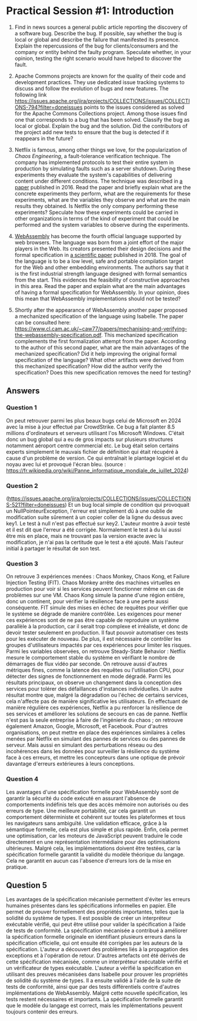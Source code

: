 # Practical Session #1: Introduction

1. Find in news sources a general public article reporting the discovery of a software bug. Describe the bug. If possible, say whether the bug is local or global and describe the failure that manifested its presence. Explain the repercussions of the bug for clients/consumers and the company or entity behind the faulty program. Speculate whether, in your opinion, testing the right scenario would have helped to discover the fault.

2. Apache Commons projects are known for the quality of their code and development practices. They use dedicated issue tracking systems to discuss and follow the evolution of bugs and new features. The following link https://issues.apache.org/jira/projects/COLLECTIONS/issues/COLLECTIONS-794?filter=doneissues points to the issues considered as solved for the Apache Commons Collections project. Among those issues find one that corresponds to a bug that has been solved. Classify the bug as local or global. Explain the bug and the solution. Did the contributors of the project add new tests to ensure that the bug is detected if it reappears in the future?

3. Netflix is famous, among other things we love, for the popularization of *Chaos Engineering*, a fault-tolerance verification technique. The company has implemented protocols to test their entire system in production by simulating faults such as a server shutdown. During these experiments they evaluate the system's capabilities of delivering content under different conditions. The technique was described in [a paper](https://arxiv.org/ftp/arxiv/papers/1702/1702.05843.pdf) published in 2016. Read the paper and briefly explain what are the concrete experiments they perform, what are the requirements for these experiments, what are the variables they observe and what are the main results they obtained. Is Netflix the only company performing these experiments? Speculate how these experiments could be carried in other organizations in terms of the kind of experiment that could be performed and the system variables to observe during the experiments.

4. [WebAssembly](https://webassembly.org/) has become the fourth official language supported by web browsers. The language was born from a joint effort of the major players in the Web. Its creators presented their design decisions and the formal specification in [a scientific paper](https://people.mpi-sws.org/~rossberg/papers/Haas,%20Rossberg,%20Schuff,%20Titzer,%20Gohman,%20Wagner,%20Zakai,%20Bastien,%20Holman%20-%20Bringing%20the%20Web%20up%20to%20Speed%20with%20WebAssembly.pdf) published in 2018. The goal of the language is to be a low level, safe and portable compilation target for the Web and other embedding environments. The authors say that it is the first industrial strength language designed with formal semantics from the start. This evidences the feasibility of constructive approaches in this area. Read the paper and explain what are the main advantages of having a formal specification for WebAssembly. In your opinion, does this mean that WebAssembly implementations should not be tested? 

5.  Shortly after the appearance of WebAssembly another paper proposed a mechanized specification of the language using Isabelle. The paper can be consulted here: https://www.cl.cam.ac.uk/~caw77/papers/mechanising-and-verifying-the-webassembly-specification.pdf. This mechanized specification complements the first formalization attempt from the paper. According to the author of this second paper, what are the main advantages of the mechanized specification? Did it help improving the original formal specification of the language? What other artifacts were derived from this mechanized specification? How did the author verify the specification? Does this new specification removes the need for testing?

## Answers

### Question 1

On peut retrouver parmi les plus beaux bugs celui de Microsoft en 2024 avec la mise à jour effectué par CrowdStrike. Ce bug a fait planter 8.5 millions d'ordinateurs et serveurs utilisant l'os Microsoft Windows. C'était donc un bug global qui a eu de gros impacts sur plusieurs structures notamment aéroport centre commercial etc.
Le bug était selon certains experts simplement le mauvais fichier de définition qui était récupéré à cause d'un problème de version. Ce qui entraînait le plantage logiciel et du noyau avec lui et provoqué l'écran bleu. (source : https://fr.wikipedia.org/wiki/Panne_informatique_mondiale_de_juillet_2024)

### Question 2 

(https://issues.apache.org/jira/projects/COLLECTIONS/issues/COLLECTIONS-521?filter=doneissues)
Et un bug local simple de condition qui provoquait un NullPointeurException, l'erreur est simplement dû à une oublie de modification suite sûrement à un copier coller de la ligne du dessus avec key1. Le test à null n'est pas effectué sur key2. L'auteur montre à avoir testé et il est dit que l'erreur a été corrigée. Normalement le test à du lui aussi être mis en place, mais ne trouvant pas la version exacte avec la modification, je n'ai pas la certitude que le test a été ajouté. Mais l'auteur initial à partager le résultat de son test. 

### Question 3

On retrouve 3 expériences menées : Chaos Monkey, Chaos Kong, et Failure Injection Testing (FIT). Chaos Monkey arrête des machines virtuelles en production pour voir si les services peuvent fonctionner même en cas de problèmes sur une VM. Chaos Kong simule la panne d'une région entière, donc un continent, pour vérifier la résilience face à une perte aussi conséquente. FIT simule des mises en échec de requêtes pour vérifier que le système se dégrade de manière contrôlée.
Les exigences pour mener ces expériences sont de ne pas être capable de reproduire un système parallèle à la production, car il serait trop complexe et irréaliste, et donc de devoir tester seulement en production. Il faut pouvoir automatiser ces tests pour les exécuter de nouveau. De plus, il est nécessaire de contrôler les groupes d'utilisateurs impactés par ces expériences pour limiter les risques.
Parmi les variables observées, on retrouve Steady-State Behavior : Netflix mesure le comportement stable du système en vérifiant le nombre de démarrages de flux vidéo par seconde. On retrouve aussi d'autres métriques fines, comme la latence des requêtes ou l'utilisation CPU, pour détecter des signes de fonctionnement en mode dégradé.
Parmi les résultats principaux, on observe un changement dans la conception des services pour tolérer des défaillances d'instances individuelles. Un autre résultat montre que, malgré la dégradation ou l'échec de certains services, cela n'affecte pas de manière significative les utilisateurs. En effectuant de manière régulière ces expériences, Netflix a pu renforcer la résilience de ses services et améliorer les solutions de secours en cas de panne.
Netflix n'est pas la seule entreprise à faire de l'ingénierie du chaos ; on retrouve également Amazon, Google, Microsoft, et Facebook.
Pour d'autres organisations, on peut mettre en place des expériences similaires à celles menées par Netflix en simulant des pannes de services ou des pannes de serveur. Mais aussi en simulant des perturbations réseau ou des incohérences dans les données pour surveiller la résilience du système face à ces erreurs, et mettre les concepteurs dans une optique de prévoir davantage d'erreurs extérieures à leurs conceptions.


### Question 4

Les avantages d'une spécification formelle pour WebAssembly sont de garantir la sécurité du code exécuté en assurant l'absence de comportements indéfinis tels que des accès mémoire non autorisés ou des erreurs de type. Une meilleure portabilité, car cela garantit un comportement déterministe et cohérent sur toutes les plateformes et tous les navigateurs sans ambiguïté. Une validation efficace, grâce à la sémantique formelle, cela est plus simple et plus rapide. Enfin, cela permet une optimisation, car les moteurs de JavaScript peuvent traduire le code directement en une représentation intermédiaire pour des optimisations ultérieures. Malgré cela, les implémentations doivent être testées, car la spécification formelle garantit la validité du modèle théorique du langage. Cela ne garantit en aucun cas l'absence d'erreurs lors de la mise en pratique.

## Question 5

Les avantages de la spécification mécanisée permettent d'éviter les erreurs humaines présentes dans les spécifications informelles en papier. Elle permet de prouver formellement des propriétés importantes, telles que la solidité du système de types. Il est possible de créer un interpréteur exécutable vérifié, qui peut être utilisé pour valider la spécification à l’aide de tests de conformité.
La spécification mécanisée a contribué à améliorer la spécification formelle originale en identifiant plusieurs erreurs dans la spécification officielle, qui ont ensuite été corrigées par les auteurs de la spécification. L'auteur a découvert des problèmes liés à la propagation des exceptions et à l'opération de retour.
D'autres artefacts ont été dérivés de cette spécification mécanisée, comme un interpréteur exécutable vérifié et un vérificateur de types exécutable. L'auteur a vérifié la spécification en utilisant des preuves mécanisées dans Isabelle pour prouver les propriétés de solidité du système de types. Il a ensuite validé à l'aide de la suite de tests de conformité, ainsi que par des tests différentiels contre d'autres implémentations de WebAssembly.
Malgré cette nouvelle spécification, les tests restent nécessaires et importants. La spécification formelle garantit que le modèle du langage est correct, mais les implémentations peuvent toujours contenir des erreurs.